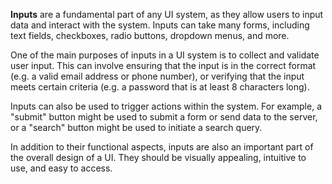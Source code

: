 **Inputs** are a fundamental part of any UI system, as they allow users to input data and interact with the system. Inputs can take many forms, including text fields, checkboxes, radio buttons, dropdown menus, and more.

One of the main purposes of inputs in a UI system is to collect and validate user input. This can involve ensuring that the input is in the correct format (e.g. a valid email address or phone number), or verifying that the input meets certain criteria (e.g. a password that is at least 8 characters long).

Inputs can also be used to trigger actions within the system. For example, a "submit" button might be used to submit a form or send data to the server, or a "search" button might be used to initiate a search query.

In addition to their functional aspects, inputs are also an important part of the overall design of a UI. They should be visually appealing, intuitive to use, and easy to access. 